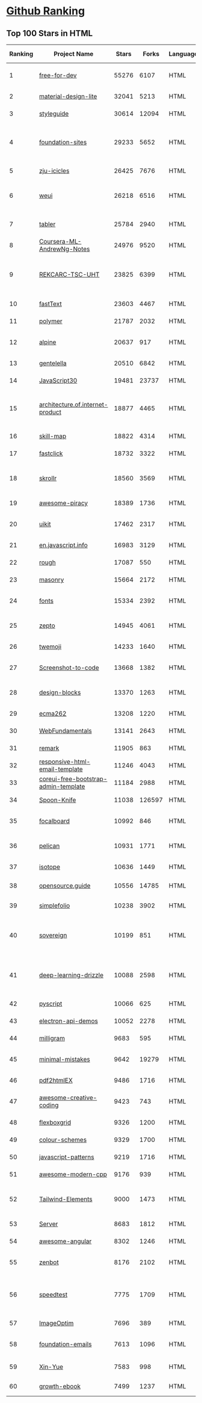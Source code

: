 [Github Ranking](../README.md)
==========

## Top 100 Stars in HTML

| Ranking | Project Name | Stars | Forks | Language | Open Issues | Description | Last Commit |
| ------- | ------------ | ----- | ----- | -------- | ----------- | ----------- | ----------- |
| 1 | [free-for-dev](https://github.com/ripienaar/free-for-dev) | 55276 | 6107 | HTML | 0 | A list of SaaS, PaaS and IaaS offerings that have free tiers of interest to devops and infradev | 2022-05-13T08:22:04Z |
| 2 | [material-design-lite](https://github.com/google/material-design-lite) | 32041 | 5213 | HTML | 360 | Material Design Components in HTML/CSS/JS | 2022-03-30T19:24:41Z |
| 3 | [styleguide](https://github.com/google/styleguide) | 30614 | 12094 | HTML | 183 | Style guides for Google-originated open-source projects | 2022-05-06T16:32:45Z |
| 4 | [foundation-sites](https://github.com/foundation/foundation-sites) | 29233 | 5652 | HTML | 34 | The most advanced responsive front-end framework in the world. Quickly create prototypes and production code for sites that work on any kind of device. | 2022-05-14T00:27:29Z |
| 5 | [zju-icicles](https://github.com/QSCTech/zju-icicles) | 26425 | 7676 | HTML | 6 | 浙江大学课程攻略共享计划 | 2022-05-11T05:00:33Z |
| 6 | [weui](https://github.com/Tencent/weui) | 26218 | 6516 | HTML | 43 | A UI library by WeChat official design team, includes the most useful widgets/modules in mobile web applications. | 2022-04-10T04:14:36Z |
| 7 | [tabler](https://github.com/tabler/tabler) | 25784 | 2940 | HTML | 55 | Tabler is free and open-source HTML Dashboard UI Kit built on Bootstrap | 2022-05-08T22:26:11Z |
| 8 | [Coursera-ML-AndrewNg-Notes](https://github.com/fengdu78/Coursera-ML-AndrewNg-Notes) | 24976 | 9520 | HTML | 46 | 吴恩达老师的机器学习课程个人笔记 | 2022-04-29T02:47:58Z |
| 9 | [REKCARC-TSC-UHT](https://github.com/PKUanonym/REKCARC-TSC-UHT) | 23825 | 6399 | HTML | 10 | 清华大学计算机系课程攻略 Guidance for courses in Department of Computer Science and Technology, Tsinghua University | 2022-04-18T18:35:12Z |
| 10 | [fastText](https://github.com/facebookresearch/fastText) | 23603 | 4467 | HTML | 416 | Library for fast text representation and classification. | 2022-04-28T12:09:20Z |
| 11 | [polymer](https://github.com/Polymer/polymer) | 21787 | 2032 | HTML | 46 | Our original Web Component library. | 2022-04-27T22:46:59Z |
| 12 | [alpine](https://github.com/alpinejs/alpine) | 20637 | 917 | HTML | 8 | A rugged, minimal framework for composing JavaScript behavior in your markup.  | 2022-05-11T09:20:30Z |
| 13 | [gentelella](https://github.com/ColorlibHQ/gentelella) | 20510 | 6842 | HTML | 30 | Free Bootstrap 4 Admin Dashboard Template | 2022-03-14T03:31:22Z |
| 14 | [JavaScript30](https://github.com/wesbos/JavaScript30) | 19481 | 23737 | HTML | 0 | 30 Day Vanilla JS Challenge | 2022-05-11T14:03:28Z |
| 15 | [architecture.of.internet-product](https://github.com/davideuler/architecture.of.internet-product) | 18877 | 4465 | HTML | 8 | 互联网公司技术架构，微信/淘宝/微博/腾讯/阿里/美团点评/百度/Google/Facebook/Amazon/eBay的架构，欢迎PR补充 | 2021-12-05T04:53:06Z |
| 16 | [skill-map](https://github.com/TeamStuQ/skill-map) | 18822 | 4314 | HTML | 70 | 程序员技能图谱 | 2021-12-30T01:39:23Z |
| 17 | [fastclick](https://github.com/ftlabs/fastclick) | 18732 | 3322 | HTML | 212 | Polyfill to remove click delays on browsers with touch UIs | 2021-08-13T16:01:47Z |
| 18 | [skrollr](https://github.com/Prinzhorn/skrollr) | 18560 | 3569 | HTML | 243 | Stand-alone parallax scrolling library for mobile (Android + iOS) and desktop. No jQuery. Just plain JavaScript (and some love). | 2018-01-23T20:05:59Z |
| 19 | [awesome-piracy](https://github.com/Igglybuff/awesome-piracy) | 18389 | 1736 | HTML | 127 | A curated list of awesome warez and piracy links | 2022-04-09T06:36:41Z |
| 20 | [uikit](https://github.com/uikit/uikit) | 17462 | 2317 | HTML | 692 | A lightweight and modular front-end framework for developing fast and powerful web interfaces | 2022-05-13T09:28:32Z |
| 21 | [en.javascript.info](https://github.com/javascript-tutorial/en.javascript.info) | 16983 | 3129 | HTML | 65 | Modern JavaScript Tutorial  | 2022-05-13T21:45:16Z |
| 22 | [rough](https://github.com/rough-stuff/rough) | 17087 | 550 | HTML | 21 | Create graphics with a hand-drawn, sketchy, appearance | 2021-12-31T09:12:59Z |
| 23 | [masonry](https://github.com/desandro/masonry) | 15664 | 2172 | HTML | 56 | :love_hotel: Cascading grid layout plugin | 2021-10-03T09:17:12Z |
| 24 | [fonts](https://github.com/google/fonts) | 15334 | 2392 | HTML | 1037 | Font files available from Google Fonts, and a public issue tracker for all things Google Fonts | 2022-05-13T17:39:00Z |
| 25 | [zepto](https://github.com/madrobby/zepto) | 14945 | 4061 | HTML | 70 | Zepto.js is a minimalist JavaScript library for modern browsers, with a jQuery-compatible API | 2022-04-15T02:41:06Z |
| 26 | [twemoji](https://github.com/twitter/twemoji) | 14233 | 1640 | HTML | 43 | Emoji for everyone. https://twemoji.twitter.com/ | 2022-04-30T08:28:09Z |
| 27 | [Screenshot-to-code](https://github.com/emilwallner/Screenshot-to-code) | 13668 | 1382 | HTML | 14 | A neural network that transforms a design mock-up into a static website. | 2022-03-10T16:14:17Z |
| 28 | [design-blocks](https://github.com/froala/design-blocks) | 13370 | 1263 | HTML | 24 | A set of 170+ Bootstrap based design blocks ready to be used to create clean modern websites. | 2022-05-02T21:29:39Z |
| 29 | [ecma262](https://github.com/tc39/ecma262) | 13208 | 1220 | HTML | 280 | Status, process, and documents for ECMA-262 | 2022-05-10T20:03:32Z |
| 30 | [WebFundamentals](https://github.com/google/WebFundamentals) | 13141 | 2643 | HTML | 1172 | Best practices for modern web development | 2022-04-27T16:54:45Z |
| 31 | [remark](https://github.com/gnab/remark) | 11905 | 863 | HTML | 153 | A simple, in-browser, markdown-driven slideshow tool. | 2022-01-05T17:33:46Z |
| 32 | [responsive-html-email-template](https://github.com/leemunroe/responsive-html-email-template) | 11246 | 4043 | HTML | 2 | A free simple responsive HTML email template | 2022-03-12T17:45:40Z |
| 33 | [coreui-free-bootstrap-admin-template](https://github.com/coreui/coreui-free-bootstrap-admin-template) | 11184 | 2988 | HTML | 24 | Free Bootstrap 5 admin & dashboard template  | 2022-05-13T21:59:33Z |
| 34 | [Spoon-Knife](https://github.com/octocat/Spoon-Knife) | 11038 | 126597 | HTML | 1426 | This repo is for demonstration purposes only. | 2022-05-13T15:38:17Z |
| 35 | [focalboard](https://github.com/mattermost/focalboard) | 10992 | 846 | HTML | 541 | Focalboard is an open source, self-hosted alternative to Trello, Notion, and Asana. | 2022-05-13T22:51:33Z |
| 36 | [pelican](https://github.com/getpelican/pelican) | 10931 | 1771 | HTML | 50 | Static site generator that supports Markdown and reST syntax. Powered by Python. | 2022-05-08T02:53:31Z |
| 37 | [isotope](https://github.com/metafizzy/isotope) | 10636 | 1449 | HTML | 55 | :revolving_hearts: Filter & sort magical layouts | 2021-09-24T03:20:14Z |
| 38 | [opensource.guide](https://github.com/github/opensource.guide) | 10556 | 14785 | HTML | 0 | 📚 Community guides for open source creators | 2022-05-12T14:30:33Z |
| 39 | [simplefolio](https://github.com/cobiwave/simplefolio) | 10238 | 3902 | HTML | 28 | ⚡️ A minimal portfolio template for Developers | 2022-04-12T21:56:16Z |
| 40 | [sovereign](https://github.com/sovereign/sovereign) | 10199 | 851 | HTML | 83 | A set of Ansible playbooks to build and maintain your own private cloud: email, calendar, contacts, file sync, IRC bouncer, VPN, and more. | 2021-07-09T13:37:45Z |
| 41 | [deep-learning-drizzle](https://github.com/kmario23/deep-learning-drizzle) | 10088 | 2598 | HTML | 4 | Drench yourself in Deep Learning, Reinforcement Learning, Machine Learning, Computer Vision, and NLP by learning from these exciting lectures!! | 2022-04-10T19:33:15Z |
| 42 | [pyscript](https://github.com/pyscript/pyscript) | 10066 | 625 | HTML | 103 | None | 2022-05-14T00:58:42Z |
| 43 | [electron-api-demos](https://github.com/electron/electron-api-demos) | 10052 | 2278 | HTML | 41 | Explore the Electron APIs | 2022-03-28T07:50:41Z |
| 44 | [milligram](https://github.com/milligram/milligram) | 9683 | 595 | HTML | 29 | A minimalist CSS framework. | 2021-12-12T17:27:25Z |
| 45 | [minimal-mistakes](https://github.com/mmistakes/minimal-mistakes) | 9642 | 19279 | HTML | 11 | :triangular_ruler: Jekyll theme for building a personal site, blog, project documentation, or portfolio. | 2022-05-13T10:50:37Z |
| 46 | [pdf2htmlEX](https://github.com/coolwanglu/pdf2htmlEX) | 9486 | 1716 | HTML | 231 | Convert PDF to HTML without losing text or format. | 2019-08-16T18:39:59Z |
| 47 | [awesome-creative-coding](https://github.com/terkelg/awesome-creative-coding) | 9423 | 743 | HTML | 1 | Creative Coding: Generative Art, Data visualization, Interaction Design, Resources. | 2022-04-25T17:23:12Z |
| 48 | [flexboxgrid](https://github.com/kristoferjoseph/flexboxgrid) | 9326 | 1200 | HTML | 48 | Grid based on CSS3 flexbox | 2020-10-01T09:36:06Z |
| 49 | [colour-schemes](https://github.com/daylerees/colour-schemes) | 9329 | 1700 | HTML | 54 | Colour schemes for a variety of editors created by Dayle Rees. | 2020-11-11T18:28:33Z |
| 50 | [javascript-patterns](https://github.com/shichuan/javascript-patterns) | 9219 | 1716 | HTML | 15 | JavaScript Patterns | 2020-10-02T05:20:06Z |
| 51 | [awesome-modern-cpp](https://github.com/rigtorp/awesome-modern-cpp) | 9176 | 939 | HTML | 0 | A collection of resources on modern C++ | 2022-01-09T07:40:29Z |
| 52 | [Tailwind-Elements](https://github.com/mdbootstrap/Tailwind-Elements) | 9000 | 1473 | HTML | 18 | 𝙃𝙪𝙜𝙚 collection of Tailwind components, sections and templates 😎 - FREE for commercial use | 2022-04-14T11:24:31Z |
| 53 | [Server](https://github.com/PanDownloadServer/Server) | 8683 | 1812 | HTML | 136 | PanDownload的个人维护版本 | 2020-09-25T01:38:15Z |
| 54 | [awesome-angular](https://github.com/PatrickJS/awesome-angular) | 8302 | 1246 | HTML | 0 | :page_facing_up: A curated list of awesome Angular resources | 2022-04-25T14:58:34Z |
| 55 | [zenbot](https://github.com/DeviaVir/zenbot) | 8176 | 2102 | HTML | 289 | Zenbot is a command-line cryptocurrency trading bot using Node.js and MongoDB. | 2022-02-14T16:11:27Z |
| 56 | [speedtest](https://github.com/librespeed/speedtest) | 7775 | 1709 | HTML | 43 | Self-hosted Speedtest for HTML5 and more. Easy setup, examples, configurable, mobile friendly. Supports PHP, Node, Multiple servers, and more | 2022-03-30T18:02:24Z |
| 57 | [ImageOptim](https://github.com/ImageOptim/ImageOptim) | 7696 | 389 | HTML | 158 | GUI image optimizer for Mac | 2022-03-25T09:59:14Z |
| 58 | [foundation-emails](https://github.com/foundation/foundation-emails) | 7613 | 1096 | HTML | 179 | Quickly create responsive HTML emails that work on any device and client. Even Outlook. | 2022-04-28T07:21:16Z |
| 59 | [Xin-Yue](https://github.com/sikaozhe1997/Xin-Yue) | 7583 | 998 | HTML | 38 | 岳昕：致北大师生与北大外国语学院的一封公开信 | 2019-05-04T17:07:56Z |
| 60 | [growth-ebook](https://github.com/phodal/growth-ebook) | 7499 | 1237 | HTML | 0 | Growth Engineering: The Definitive Guide。全栈增长工程师指南 | 2018-01-14T23:53:26Z |

